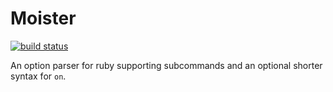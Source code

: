 # Moister

[![build status](https://circleci.com/gh/ohjames/moister.png)](https://circleci.com/gh/ohjames/moister)

An option parser for ruby supporting subcommands and an optional shorter syntax for `on`.
